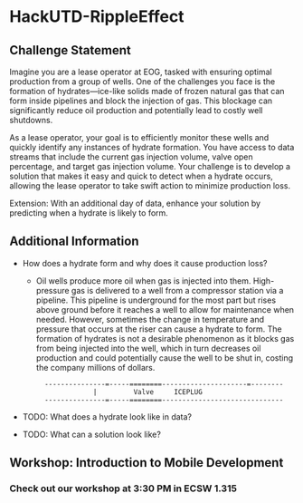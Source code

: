 # HackUTD-RippleEffect

## Challenge Statement
Imagine you are a lease operator at EOG, tasked with ensuring optimal production from a group of wells. One of the challenges you face is the formation of hydrates—ice-like solids made of frozen natural gas that can form inside pipelines and block the injection of gas. This blockage can significantly reduce oil production and potentially lead to costly well shutdowns.
 
As a lease operator, your goal is to efficiently monitor these wells and quickly identify any instances of hydrate formation. You have access to data streams that include the current gas injection volume, valve open percentage, and target gas injection volume. Your challenge is to develop a solution that makes it easy and quick to detect when a hydrate occurs, allowing the lease operator to take swift action to minimize production loss. 
 
Extension: With an additional day of data, enhance your solution by predicting when a hydrate is likely to form.

## Additional Information
- How does a hydrate form and why does it cause production loss?
    - Oil wells produce more oil when gas is injected into them. High-pressure gas is delivered to a well from a compressor station via a pipeline. This pipeline is underground for the most part but rises above ground before it reaches a well to allow for maintenance when needed. However, sometimes the change in temperature and pressure that occurs at the riser can cause a hydrate to form. The formation of hydrates is not a desirable phenomenon as it blocks gas from being injected into the well, which in turn decreases oil production and could potentially cause the well to be shut in, costing the company millions of dollars.

            ---------------=-----========---------------------=--------
                        |         Valve     ICEPLUG
            ---------------=-----========------------------------------

- TODO: What does a hydrate look like in data?

- TODO: What can a solution look like?

## Workshop: Introduction to Mobile Development
### Check out our workshop at 3:30 PM in ECSW 1.315